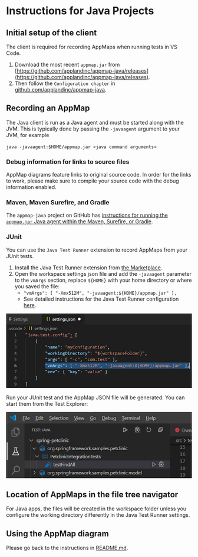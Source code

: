 # Instructions for Java Projects

## Initial setup of the client

The client is required for recording AppMaps when running tests in VS Code.

1. Download the most recent `appmap.jar` from [https://github.com/applandinc/appmap-java/releases](https://github.com/applandinc/appmap-java/releases). 
2. Then follow the `Configuration chapter` in [github.com/applandinc/appmap-java](https://github.com/applandinc/appmap-java#configuration).

## Recording an AppMap

The Java client is run as a Java agent and must be started along with the JVM. This is typically done by passing the `-javaagent` argument to your JVM, for example

`java -javaagent:$HOME/appmap.jar <java command arguments>`


### Debug information for links to source files

AppMap diagrams feature links to original source code. In order for the links to work, please make sure to compile your source code with the debug information enabled.

### Maven, Maven Surefire, and Gradle

The `appmap-java` project on GitHub has [instructions for running the `appmap.jar` Java agent within the Maven, Surefire, or Gradle](https://github.com/applandinc/appmap-java/blob/master/README.md#other-examples).


### JUnit
You can use the `Java Test Runner` extension to record AppMaps from your JUnit tests.

1. Install the Java Test Runner extension from [the Marketplace](https://marketplace.visualstudio.com/items?itemName=vscjava.vscode-java-test).
2. Open the workspace settings json file and add the `-javaagent` parameter to the `vmArgs` section, replace `${HOME}` with your home directory or where you saved the file:
    - `"vmArgs": [ "-Xmx512M", "-javaagent:${HOME}/appmap.jar" ],`
    - See detailed instructions for the Java Test Runner configuration [here](https://github.com/Microsoft/vscode-java-test/wiki/Run-with-Configuration).

![Java Test Runner Configuration](./media/005.png "Java Test Runner Configuration")

Run your JUnit test and the AppMap JSON file will be generated. You can start them from the Test Explorer:

![Java Test Explorer](./media/006.png "Java Test Explorer")


## Location of AppMaps in the file tree navigator

For Java apps, the files will be created in the workspace folder unless you configure the working directory differently in the Java Test Runner settings.


## Using the AppMap diagram

Please go back to the instructions in [README.md](../README.md#using-the-appmap-diagram "README").